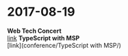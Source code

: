 # 2017-08-19
<strong>Web Tech Concert</strong><br>
[link](seminar/webtechconcert/)
<strong>TypeScript with MSP</strong><br>
[link](conference/TypeScript with MSP/)